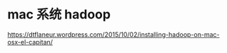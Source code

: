 # mac 系统 hadoop 

https://dtflaneur.wordpress.com/2015/10/02/installing-hadoop-on-mac-osx-el-capitan/

